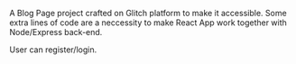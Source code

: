 A Blog Page project crafted on Glitch platform to make it accessible. 
Some extra lines of code are a neccessity to make React App work together with Node/Express back-end.

User can register/login. 